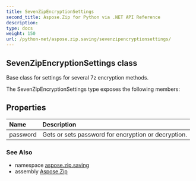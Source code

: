```yaml
---
title: SevenZipEncryptionSettings
second_title: Aspose.Zip for Python via .NET API Reference
description: 
type: docs
weight: 150
url: /python-net/aspose.zip.saving/sevenzipencryptionsettings/
---
```


## SevenZipEncryptionSettings class

Base class for settings for several 7z encryption methods.

The SevenZipEncryptionSettings type exposes the following members:
## Properties
| Name | Description |
| :- | :- |
|password|Gets or sets password for encryption or decryption.|

### See Also

* namespace [aspose.zip.saving](/zip/python-net/aspose.zip.saving/)
* assembly [Aspose.Zip](/zip/python-net/)

